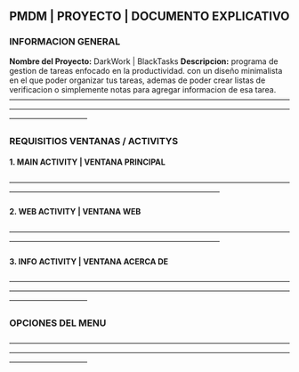 ##  PMDM | PROYECTO | DOCUMENTO EXPLICATIVO
###   INFORMACION GENERAL
__Nombre del Proyecto:__ DarkWork | BlackTasks
__Descripcion:__ programa de gestion de tareas enfocado en la productividad. con un diseño minimalista en el que poder organizar tus tareas, ademas de poder crear listas de verificacion o simplemente notas para agregar informacion de esa tarea.
——————————————————————————————————————————————————————————————————————————————————
###   REQUISITIOS VENTANAS / ACTIVITYS
####    1. MAIN ACTIVITY | VENTANA PRINCIPAL

———————————————————————————————————————————————————————————————
####    2. WEB ACTIVITY | VENTANA WEB

———————————————————————————————————————————————————————————————
####    3. INFO ACTIVITY | VENTANA ACERCA DE

——————————————————————————————————————————————————————————————————————————————————
###   OPCIONES DEL MENU

——————————————————————————————————————————————————————————————————————————————————
